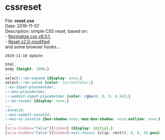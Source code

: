 # cssreset
<p>
File: <strong>reset.css</strong><br>
Date: 2019-11-07<br>
Description: simple CSS reset, based on: <br>
- <a href="//github.com/necolas/normalize.css" target="_blank" rel="nofollow">Normalize.css v8.0.1</a>, <br>
- <a href="//meyerweb.com/eric/tools/css/reset/" target="_blank" rel="nofollow">Reset v2.0-modified</a> <br>
and some browser hooks...
</p>

``2019-11-10 Update``
  ```css
html,
body {height: 100%;}  
...
select::-ms-expand {display: none;}
select::-ms-value {color: currentColor;}
:-ms-input-placeholder, 
::-moz-placeholder, 
::-webkit-input-placeholder {color: rgba(0, 0, 0, 0.54);}
::-ms-reveal {display: none;}
...
:invalid,
:-moz-submit-invalid,
:-moz-ui-invalid {box-shadow:none;-moz-box-shadow: none;outline: none;border: none;}
...
[aria-hidden="false"][hidden] {display: initial;}
[aria-hidden="false"][hidden]:not(:focus) {clip: rect(0, 0, 0, 0);position: absolute;}
